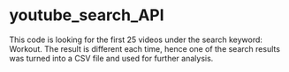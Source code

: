 # youtube_search_API
This code is looking for the first 25 videos under the search keyword: Workout.
The result is different each time, hence one of the search results was turned into a CSV file and used for further analysis.
